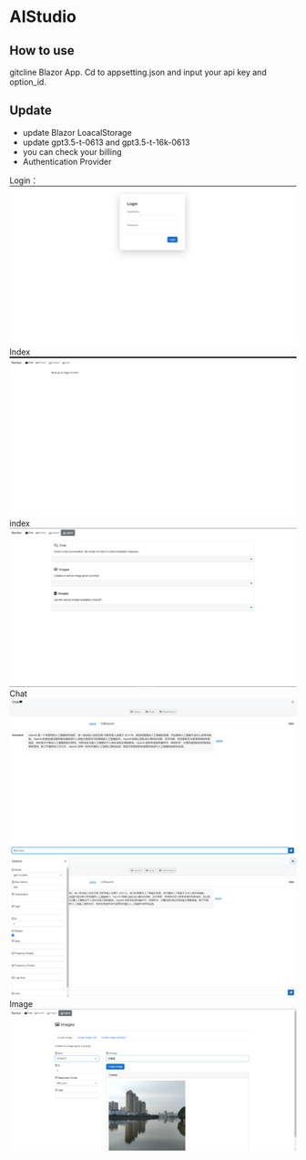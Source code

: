 # AIStudio
## How to use

gitcline Blazor App. Cd to appsetting.json and input your api key and option_id.

## Update

* update Blazor LoacalStorage
* update gpt3.5-t-0613 and gpt3.5-t-16k-0613
* you can check your billing
* Authentication Provider



Login：
![Login](Login.png)
Index
![index_notAuthen](index_notAuthen.png)
index
![index](index.png)
Chat
![chat](chat.png)
![chatoptions](chatoptions.png)
Image
![Image](Image.png)